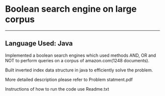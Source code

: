 # Boolean search engine on large corpus
--------------------------------------

Language Used: Java
-------------------
Implemented a boolean search engines which used methods AND, OR and NOT to perform queries on a corpus of amazon.com(1248 documents).

Built inverted index data structure in java to efficiently solve the problem.

More detailed description please refer to Problem statment.pdf

Instructions of how to run the code use Readme.txt
